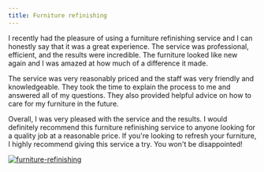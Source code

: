 ```yaml
---
title: Furniture refinishing
---
```


I recently had the pleasure of using a furniture refinishing service and I can honestly say that it was a great experience. The service was professional, efficient, and the results were incredible. The furniture looked like new again and I was amazed at how much of a difference it made.

The service was very reasonably priced and the staff was very friendly and knowledgeable. They took the time to explain the process to me and answered all of my questions. They also provided helpful advice on how to care for my furniture in the future.

Overall, I was very pleased with the service and the results. I would definitely recommend this furniture refinishing service to anyone looking for a quality job at a reasonable price. If you're looking to refresh your furniture, I highly recommend giving this service a try. You won't be disappointed!

[![furniture-refinishing](<https://dabuttonfactory.com/button.png?t=CHECK+SERVICE&f=Noto+Sans-Bold&ts=26&tc=fff&hp=45&vp=20&c=11&bgt=unicolored&bgc=4bd42f>)](<https://www.bark.com/?a_aid=5d2d0e83cdc39>)